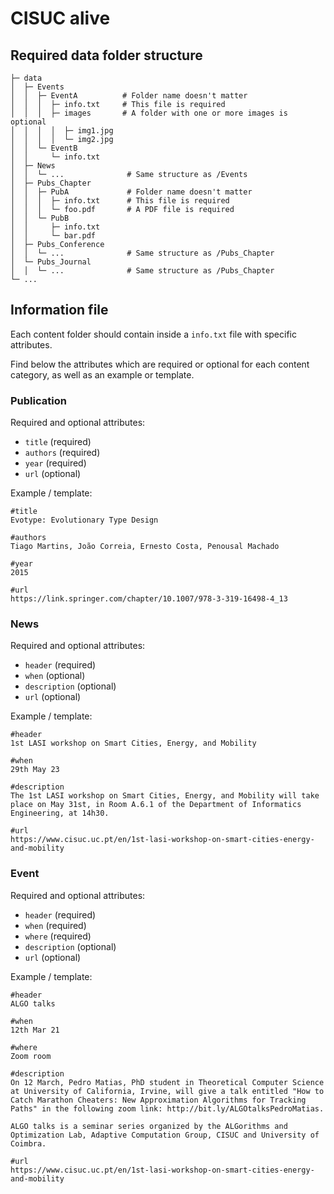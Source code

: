 # CISUC alive

## Required data folder structure

```
├─ data
│  ├─ Events
│  │  ├─ EventA          # Folder name doesn't matter
│  │  │  ├─ info.txt     # This file is required
│  │  │  ├─ images       # A folder with one or more images is optional
│  │  │  │  ├─ img1.jpg
│  │  │  │  └─ img2.jpg
│  │  └─ EventB
│  │     └─ info.txt
│  ├─ News
│  │  └─ ...              # Same structure as /Events
│  ├─ Pubs_Chapter
│  │  ├─ PubA             # Folder name doesn't matter
│  │  │  ├─ info.txt      # This file is required
│  │  │  └─ foo.pdf       # A PDF file is required
│  │  └─ PubB
│  │     ├─ info.txt
│  │     └─ bar.pdf
│  ├─ Pubs_Conference
│  │  └─ ...              # Same structure as /Pubs_Chapter
│  └─ Pubs_Journal
│  │  └─ ...              # Same structure as /Pubs_Chapter
└─ ...
```

## Information file

Each content folder should contain inside a `info.txt` file with specific attributes. 

Find below the attributes which are required or optional for each content category, as well as an example or template.

### Publication

Required and optional attributes:
- `title` (required)
- `authors` (required)
- `year` (required)
- `url` (optional)

Example / template:
```text
#title
Evotype: Evolutionary Type Design

#authors
Tiago Martins, João Correia, Ernesto Costa, Penousal Machado

#year
2015

#url
https://link.springer.com/chapter/10.1007/978-3-319-16498-4_13
```

### News

Required and optional attributes:
- `header` (required)
- `when` (optional)
- `description` (optional)
- `url` (optional)

Example / template:
```text
#header
1st LASI workshop on Smart Cities, Energy, and Mobility

#when
29th May 23

#description
The 1st LASI workshop on Smart Cities, Energy, and Mobility will take place on May 31st, in Room A.6.1 of the Department of Informatics Engineering, at 14h30.

#url
https://www.cisuc.uc.pt/en/1st-lasi-workshop-on-smart-cities-energy-and-mobility
```

### Event

Required and optional attributes:
- `header` (required)
- `when` (required)
- `where` (required)
- `description` (optional)
- `url` (optional)

Example / template:
```text
#header
ALGO talks

#when
12th Mar 21

#where
Zoom room

#description
On 12 March, Pedro Matias, PhD student in Theoretical Computer Science at University of California, Irvine, will give a talk entitled "How to Catch Marathon Cheaters: New Approximation Algorithms for Tracking Paths" in the following zoom link: http://bit.ly/ALGOtalksPedroMatias.

ALGO talks is a seminar series organized by the ALGorithms and Optimization Lab, Adaptive Computation Group, CISUC and University of Coimbra.

#url
https://www.cisuc.uc.pt/en/1st-lasi-workshop-on-smart-cities-energy-and-mobility
```
